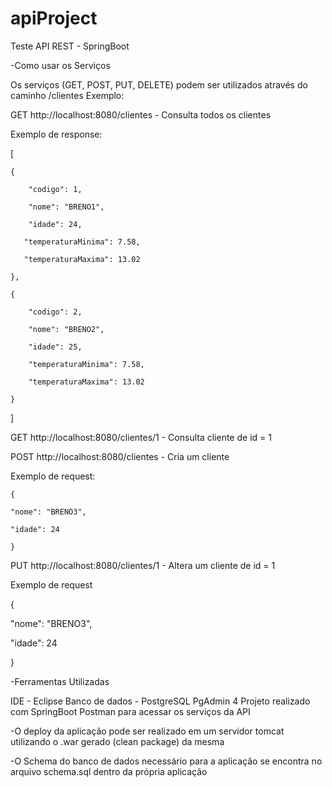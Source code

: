 # apiProject
Teste API REST - SpringBoot

-Como usar os Serviços

Os serviços (GET, POST, PUT, DELETE) podem ser utilizados através do caminho /clientes
Exemplo: 

GET http://localhost:8080/clientes - Consulta todos os clientes

  Exemplo de response: 

  [
  
    {
    
        "codigo": 1,
        
        "nome": "BRENO1",
 
        "idade": 24,
       
       "temperaturaMinima": 7.58,
       
       "temperaturaMaxima": 13.02
       
    },
    
    {
    
        "codigo": 2,
        
        "nome": "BRENO2",
        
        "idade": 25,
        
        "temperaturaMinima": 7.58,
        
        "temperaturaMaxima": 13.02
    
    }

]

GET http://localhost:8080/clientes/1 - Consulta cliente de id = 1

POST http://localhost:8080/clientes - Cria um cliente 

  Exemplo de request: 
  
    {
  
    "nome": "BRENO3",
  
    "idade": 24
    
    }
  
PUT http://localhost:8080/clientes/1 - Altera um cliente de id = 1  
 
 Exemplo de request
 
 {
 
   "nome": "BRENO3",

   "idade": 24

 }

-Ferramentas Utilizadas

  IDE - Eclipse
  Banco de dados - PostgreSQL
  PgAdmin 4 
  Projeto realizado com SpringBoot
  Postman para acessar os serviços da API
  
-O deploy da aplicação pode ser realizado em um servidor tomcat utilizando o .war gerado (clean package) da mesma

-O Schema do banco de dados necessário para a aplicação se encontra no arquivo schema.sql dentro da própria aplicação



